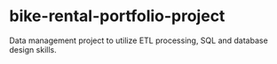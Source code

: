 # bike-rental-portfolio-project
Data management project to utilize ETL processing, SQL and database design skills.
